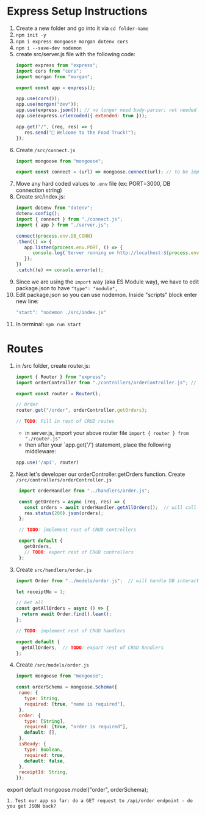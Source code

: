 # Express Setup Instructions

1. Create a new folder and go into it via `cd folder-name`
1. `npm init -y`
1. `npm i express mongoose morgan dotenv cors`
1. `npm i --save-dev nodemon`
1. create src/server.js file with the following code:
   ```js
   import express from "express";
   import cors from "cors";
   import morgan from "morgan";

   export const app = express();

   app.use(cors());
   app.use(morgan("dev"));
   app.use(express.json()); // no longer need body-parser; not needed after Express v4.16
   app.use(express.urlencoded({ extended: true }));

   app.get("/", (req, res) => {
      res.send("🚚 Welcome to the Food Truck!");
   });
   ```
1. Create `/src/connect.js`
   ```js
   import mongoose from "mongoose";
   
   export const connect = (url) => mongoose.connect(url); // to be imported in index.js
   ```
1. Move any hard coded values to `.env` file (ex: PORT=3000, DB connection string)
1. Create src/index.js:
   ```js
   import dotenv from "dotenv";
   dotenv.config();
   import { connect } from "./connect.js";
   import { app } from "./server.js";
   
   connect(process.env.DB_CONN)
   .then(() => {
      app.listen(process.env.PORT, () => {
         console.log(`Server running on http://localhost:${process.env.PORT}`);
      });
   })
   .catch((e) => console.error(e));
   ```
1. Since we are using the `import` way (aka ES Module way), we have to edit package.json to have `"type": "module",`
1. Edit package.json so you can use nodemon.  Inside "scripts" block enter new line:
    ```js
    "start": "nodemon ./src/index.js"
    ```
1. In terminal: `npm run start`

# Routes
1. in /src folder, create router.js:
   ```js
   import { Router } from "express";
   import orderController from "./controllers/orderController.js"; // will direct traffic
   
   export const router = Router(); 
   
   // Order
   router.get("/order", orderController.getOrders);
   
   // TODO: Fill in rest of CRUD routes
   ```
   - in server.js, import your above router file `import { router } from "./router.js"`
   - then after your `app.get('/') statement, place the following middleware:
   ```js
   app.use('/api', router)
   ```
1. Next let's developer our orderController.getOrders function. Create `/src/controllers/orderController.js`
   ```js
    import orderHandler from "../handlers/order.js";

    const getOrders = async (req, res) => {
      const orders = await orderHandler.getAllOrders();  // will call our models
      res.status(200).json(orders);
    };

    // TODO: implement rest of CRUD controllers

    export default {
      getOrders,
      // TODO: export rest of CRUD controllers
    };
    ```
1. Create `src/handlers/order.js`
   ```js
   import Order from "../models/order.js";  // will handle DB interactions
   
   let receiptNo = 1;
   
   // Get all
   const getAllOrders = async () => {
     return await Order.find().lean();
   };
   
   // TODO: implement rest of CRUD handlers
   
   export default {
     getAllOrders,  // TODO: export rest of CRUD handlers
   };
   ```
1. Create `/src/models/order.js`
   ```js
   import mongoose from "mongoose";

   const orderSchema = mongoose.Schema({
    name: {
      type: String,
      required: [true, "name is required"],
    },
    order: {
      type: [String],
      required: [true, "order is required"],
      default: [],
    },
    isReady: {
      type: Boolean,
      required: true,
      default: false,
    },
    receiptId: String,
   });

  export default mongoose.model("order", orderSchema);
  ```
1. Test our app so far: do a GET request to /api/order endpoint - do you get JSON back?
